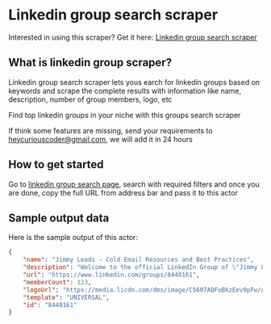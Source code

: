 # Linkedin group search scraper
Interested in using this scraper? Get it here: [Linkedin group search scraper](https://apify.com/curious_coder/linkedin-group-search-scraper?fpr=ve081&fp_sid=github_linkedin-group-search-scraper)
## What is linkedin group scraper?

Linkedin group search scraper lets yous earch for linkedin groups based on keywords and scrape the complete results with information like name, description, number of group members, logo, etc

Find top linkedin groups in your niche with this groups search scraper

If think some features are missing, send your requirements to heycuriouscoder@gmail.com, we will add it in 24 hours

## How to get started

Go to [linkedin group search page](https://www.linkedin.com/search/results/groups), search with required filters and once you are done, copy the full URL from address bar and pass it to this actor

## Sample output data
Here is the sample output of this actor:

```json
{
	"name": "Jimmy Leads - Cold Email Resources and Best Practices",
	"description": "Welcome to the official LinkedIn Group of \"Jimmy Leads\".  Jimmy Alamia is a professional digital marketer and \"The New Age CMO\", located in Essex County, New Jersey.  Jimmy has been marketing on the internet since 1999 and has helped hundreds of clients grow their businesses by utilizing his proven marketing methodology. \n\nJimmy Leads focuses on the building blocks of: Creating Goals, Formulating Strategy, Building World Class Assets, Executing Tactics & Media Activation, Aligning Marketing with Sales, and Testing, Measurement & KPI.  Special emphasis on Cold Email Resources and Best Practices.\n\nJimmy is the creator of MEGALEADS.COM and SALES-PROSPECTOR.COM and has worked with SMB and Enterprise companies such as AUTOMATCH, Comodo Cybersecurity, Momentum Solar, Sun Power Solar, NASDAQ, Pershing, Bear Stearns, Citibank, Bank of New York and Kraft General Foods. Jimmy has a B.S. in Mathematics from Pace University in Westchester County New York",
	"url": "https://www.linkedin.com/groups/8440161",
	"memberCount": 123,
	"logoUrl": "https://media.licdn.com/dms/image/C5607AQFoBkzEev9pFw/group-logo_image-shrink_92x92/0/1631008283448?e=1690034400&v=beta&t=8IZxfgUG25C2zv4-5fRNw05BbJRzQ0zI8kTBbvWOvEM",
	"template": "UNIVERSAL",
	"id": "8440161"
}
```
